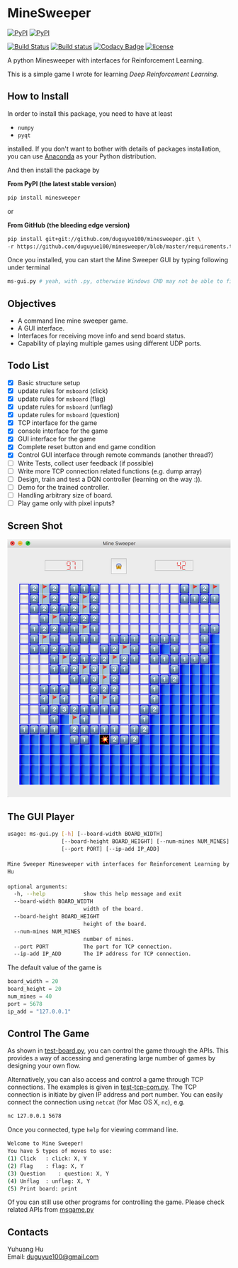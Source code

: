 # MineSweeper

[![PyPI](https://img.shields.io/pypi/v/minesweeper.svg?maxAge=2592000)](https://github.com/duguyue100/minesweeper)
[![PyPI](https://img.shields.io/pypi/pyversions/minesweeper.svg?maxAge=2592000)](https://github.com/duguyue100/minesweeper)

[![Build Status](https://travis-ci.org/duguyue100/minesweeper.svg?branch=master)](https://travis-ci.org/duguyue100/minesweeper)
[![Build status](https://ci.appveyor.com/api/projects/status/p8xuedefg61yia02?svg=true)](https://ci.appveyor.com/project/duguyue100/minesweeper)
[![Codacy Badge](https://api.codacy.com/project/badge/Grade/8ad343ff420a42ba9130c822fa154557)](https://www.codacy.com/app/duguyue100/minesweeper?utm_source=github.com&amp;utm_medium=referral&amp;utm_content=duguyue100/minesweeper&amp;utm_campaign=Badge_Grade)
[![license](https://img.shields.io/github/license/duguyue100/minesweeper.svg?maxAge=2592000)](https://raw.githubusercontent.com/duguyue100/minesweeper/master/LICENSE)

A python Minesweeper with interfaces for Reinforcement Learning.

This is a simple game I wrote for learning _Deep Reinforcement Learning_.

## How to Install

In order to install this package, you need to have at least

+   `numpy`
+   `pyqt`

installed. If you don't want to bother with details of packages installation,
you can use [Anaconda](https://anaconda.org/) as your Python distribution.

And then install the package by

__From PyPI (the latest stable version)__

```bash
pip install minesweeper
```

or

__From GitHub (the bleeding edge version)__

```bash
pip install git+git://github.com/duguyue100/minesweeper.git \
-r https://github.com/duguyue100/minesweeper/blob/master/requirements.txt
```

Once you installed, you can start the Mine Sweeper GUI by typing following
under terminal

```bash
ms-gui.py # yeah, with .py, otherwise Windows CMD may not be able to find it!
```

## Objectives

+   A command line mine sweeper game.
+   A GUI interface.
+   Interfaces for receiving move info and send board status.
+   Capability of playing multiple games using different UDP ports.

## Todo List

+   [x] Basic structure setup
+   [x] update rules for `msboard` (click)
+   [x] update rules for `msboard` (flag)
+   [x] update rules for `msboard` (unflag)
+   [x] update rules for `msboard` (question)
+   [x] TCP interface for the game
+   [x] console interface for the game
+   [x] GUI interface for the game
+   [x] Complete reset button and end game condition
+   [x] Control GUI interface through remote commands (another thread?)
+   [ ] Write Tests, collect user feedback (if possible)
+   [ ] Write more TCP connection related functions (e.g. dump array)
+   [ ] Design, train and test a DQN controller (learning on the way :)).
+   [ ] Demo for the trained controller.
+   [ ] Handling arbitrary size of board.
+   [ ] Play game only with pixel inputs?

## Screen Shot

![Game Shot](minesweeper/imgs/screen_shot.png)

## The GUI Player

```bash
usage: ms-gui.py [-h] [--board-width BOARD_WIDTH]
                 [--board-height BOARD_HEIGHT] [--num-mines NUM_MINES]
                 [--port PORT] [--ip-add IP_ADD]

Mine Sweeper Minesweeper with interfaces for Reinforcement Learning by Yuhuang
Hu

optional arguments:
  -h, --help            show this help message and exit
  --board-width BOARD_WIDTH
                        width of the board.
  --board-height BOARD_HEIGHT
                        height of the board.
  --num-mines NUM_MINES
                        number of mines.
  --port PORT           The port for TCP connection.
  --ip-add IP_ADD       The IP address for TCP connection.
```

The default value of the game is

```python
board_width = 20
board_height = 20
num_mines = 40
port = 5678
ip_add = "127.0.0.1"
```

## Control The Game

As shown in [test-board.py](scripts/test-board.py), you can control the game
through the APIs. This provides a way of accessing and generating large
number of games by designing your own flow.

Alternatively, you can also access and control a game through TCP connections.
The examples is given in [test-tcp-com.py](scripts/test-tcp-com.py).
The TCP connection is initiate by given IP address and port number.
You can easily connect the connection using `netcat` (for Mac OS X, `nc`), e.g.

```bash
nc 127.0.0.1 5678
```

Once you connected, type `help` for viewing command line.

```bash
Welcome to Mine Sweeper!
You have 5 types of moves to use:
(1) Click	: click: X, Y
(2) Flag	: flag: X, Y
(3) Question	: question: X, Y
(4) Unflag	: unflag: X, Y
(5) Print board: print
```

Of you can still use other programs for controlling the game.
Please check related APIs from [msgame.py](minesweeper/msgame.py)

## Contacts

Yuhuang Hu  
Email: duguyue100@gmail.com
